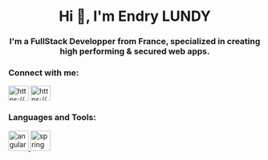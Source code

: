<h1 align="center">Hi 👋, I'm Endry LUNDY</h1>
<h3 align="center">I'm a FullStack Developper from France, specialized in creating high performing & secured web apps.</h3>

<h3 align="left">Connect with me:</h3>
<p align="left">
<a href="https://twitter.com/https://x.com/endrylundy" target="blank"><img align="center" src="https://raw.githubusercontent.com/rahuldkjain/github-profile-readme-generator/master/src/images/icons/Social/twitter.svg" alt="https://x.com/endrylundy" height="30" width="40" /></a>
<a href="https://linkedin.com/in/https://www.linkedin.com/in/endry-lundy" target="blank"><img align="center" src="https://raw.githubusercontent.com/rahuldkjain/github-profile-readme-generator/master/src/images/icons/Social/linked-in-alt.svg" alt="https://www.linkedin.com/in/endry-lundy" height="30" width="40" /></a>
</p>

<h3 align="left">Languages and Tools:</h3>
<p align="left"> <a href="https://angular.io" target="_blank" rel="noreferrer"> <img src="https://angular.io/assets/images/logos/angular/angular.svg" alt="angular" width="40" height="40"/> </a> <a href="https://spring.io/" target="_blank" rel="noreferrer"> <img src="https://www.vectorlogo.zone/logos/springio/springio-icon.svg" alt="spring" width="40" height="40"/> </a> </p>
